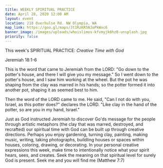 ```yaml
---
title: WEEKLY SPIRITUAL PRACTICE
date: April 28, 2020 12:00 AM
layout: event
location: 218 Overhulse Rd. NW Olympia, WA
map_link: https://goo.gl/maps/Jt1RzKR5NJoPkWxc6
banner_image: /images/uploads/whoislimos-kfvmyjk6hz8-unsplash.jpg
priority: false
---
```

This week's SPIRITUAL PRACTICE: *Creative Time with God*

Jeremiah 18:1-6 

This is the word that came to Jeremiah from the LORD: "Go down to the potter's house, and there I will give you my message." So I went down to the potter's house, and I saw him working at the wheel. But the pot he was shaping from the clay was marred in his hands; so the potter formed it into another pot, shaping it as seemed best to him. 

Then the word of the LORD came to me. He said, "Can I not do with you, Israel, as this potter does?" declares the LORD. "Like clay in the hand of the potter, so are you in my hand, Israel."

Just as God instructed Jeremiah to discover Go'ds message for the people through artistic metaphors (the clay that was marred, destroyed, and recrafted) our spiritual time with God can be built up through creative directions. Perhaps you enjoy gardening, turning clay, painting, making music, writing, taking photographs, buildling houses or spaces within houses, coloring, drawing, or decorating.  In your personal creative expressions this week, make time to intentionally notice what your spirit hears, sees, and creates. Seek the meaning on that spiritual level for surely God is present. Seek me and you will find me (Matthew 7:7)